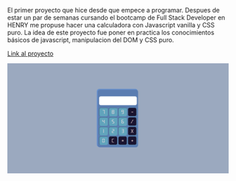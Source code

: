 El primer proyecto que hice desde que empece a programar.
Despues de estar un par de semanas cursando el bootcamp de Full Stack Developer en HENRY me propuse hacer una calculadora con Javascript vanilla y CSS puro.
La idea de este proyecto fue poner en practica los conocimientos básicos de javascript, manipulacion del DOM y CSS puro.

<a href=''>Link al proyecto</a>

<img src='preview.png' alt='preview'/>
